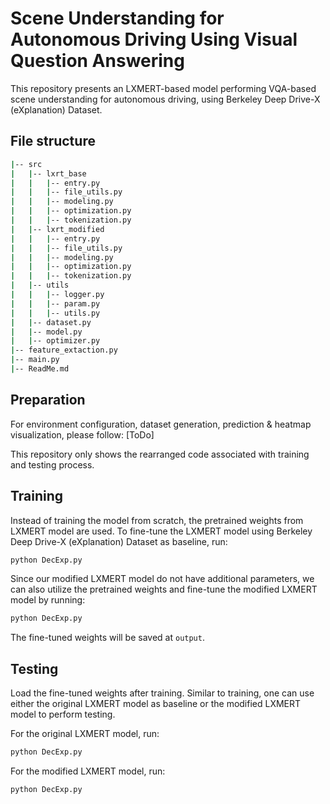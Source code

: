 # Scene Understanding for Autonomous Driving Using Visual Question Answering

This repository presents an LXMERT-based model performing VQA-based scene understanding for autonomous driving, using Berkeley Deep Drive-X (eXplanation) Dataset.

## File structure
```sh
|-- src
|   |-- lxrt_base
|   |   |-- entry.py
|   |   |-- file_utils.py
|   |   |-- modeling.py
|   |   |-- optimization.py
|   |   |-- tokenization.py
|   |-- lxrt_modified
|   |   |-- entry.py
|   |   |-- file_utils.py
|   |   |-- modeling.py
|   |   |-- optimization.py
|   |   |-- tokenization.py
|   |-- utils
|   |   |-- logger.py
|   |   |-- param.py
|   |   |-- utils.py
|   |-- dataset.py
|   |-- model.py
|   |-- optimizer.py
|-- feature_extaction.py
|-- main.py
|-- ReadMe.md
```

## Preparation
For environment configuration, dataset generation, prediction & heatmap visualization, please follow: [ToDo]

This repository only shows the rearranged code associated with training and testing process. 

## Training
Instead of training the model from scratch, the pretrained weights from LXMERT model are used. To fine-tune the LXMERT model using Berkeley Deep Drive-X (eXplanation) Dataset as baseline, run:
```sh
python DecExp.py
```

Since our modified LXMERT model do not have additional parameters, we can also utilize the pretrained weights and fine-tune the modified LXMERT model by running:
```sh
python DecExp.py
```

The fine-tuned weights will be saved at `output`.

## Testing
Load the fine-tuned weights after training. Similar to training, one can use either the original LXMERT model as baseline or the modified LXMERT model to perform testing.

For the original LXMERT model, run:
```sh
python DecExp.py
```

For the modified LXMERT model, run:
```sh
python DecExp.py
```